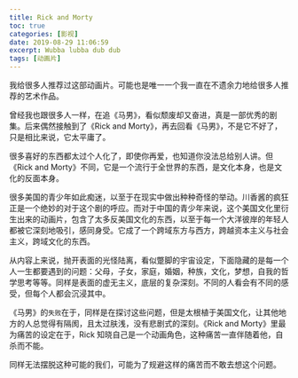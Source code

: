 ```yaml
---
title: Rick and Morty
toc: true
categories: [影视]
date: 2019-08-29 11:06:59
excerpt: Wubba lubba dub dub
tags: [动画片]
---
```


我给很多人推荐过这部动画片。可能也是唯一一个我一直在不遗余力地给很多人推荐的艺术作品。

曾经我也跟很多人一样，在追《马男》，看似颓废却又奋进，真是一部优秀的剧集。后来偶然接触到了《Rick and Morty》，再去回看《马男》，不是它不好了，只是相比来说，它太平庸了。

很多喜好的东西都太过个人化了，即使你再爱，也知道你没法总给别人讲。但《Rick and Morty》不同，它是一个流行于全世界的东西，是文化本身，也是文化的反面本身。

很多美国的青少年如此痴迷，以至于在现实中做出种种奇怪的举动。川香酱的疯狂正是一个绝妙的对于这个剧的呼应。而对于中国的青少年来说，这个美国文化里衍生出来的动画片，包含了太多反美国文化的东西，以至于每一个大洋彼岸的年轻人都被它深刻地吸引，感同身受。它成了一个跨域东方与西方，跨越资本主义与社会主义，跨域文化的东西。

从内容上来说，抛开表面的光怪陆离，看似蹩脚的宇宙设定，下面隐藏的是每一个人一生都要遇到的问题：父母，子女，家庭，婚姻，种族，文化，梦想，自我的哲学思考等等。同样是表面的虚无主义，底层的复杂深刻。不同的人看会有不同的感受，但每个人都会沉浸其中。

《马男》的`失败`在于，同样是在探讨这些问题，但是太根植于美国文化，让其他地方的人总觉得有隔阂，且太过肤浅，没有悲剧式的深刻。《Rick and Morty》里最为痛苦的设定在于，Rick 知晓自己是一个动画角色，这种痛苦一直伴随着他，自杀而不能。

同样无法摆脱这种可能的我们，可能为了规避这样的痛苦而不敢去想这个问题。





